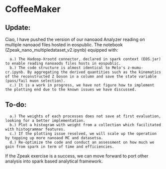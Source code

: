 # CoffeeMaker

## Update:

Ciao, I have pushed the version of our nanoaod Analyzer reading on multiple nanoaod files hosted in eospublic. The notebook (Zpeak_nano_multipledataset_v2.ipynb) equipped with:

      a.) The Hadoop-Xrootd connector, declared in spark context (EOS.jar) to enable reading nanoaods files hosts in eospublic.
      b.) The code structure is almost identical to Melo's z-mumu-cr.ipynb. By aggregating the derived quantities such as the kinematics of the reconstructed Z boson in a column and save the state variable (pass/fail muon selection). 
      c.) It is a work in progress, we have not figure how to implement the plotting end due to the known issues we have discussed.

## To-do:

      a.) The weights of each processes does not save at first evaluation, looking for a better implementation.
      b.) Plot a histogram with weight from a collection which facilitated with histogrammar features.
      c.) If the plotting issue resolved, we will scale up the operation by topping up more nanoaod MC and datasetsa.
      d.) Re-optimize the code and conduct an assessment on how much we gain from spark in term of time and efficiencies.

If the Zpeak exercise is a success, we can move forward to port other analysis into spark based analytical framework.